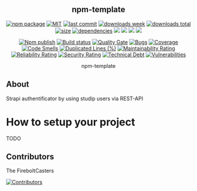 <h2 align="center">
    npm-template
</h2>

<p align="center">
  <a href="https://badge.fury.io/js/strapi-plugin-provider-studip.svg"><img src="https://badge.fury.io/js/strapi-plugin-provider-studip.svg" alt="npm package" /></a>
  <a href="https://img.shields.io/github/license/FireboltCasters/strapi-plugin-provider-studip"><img src="https://img.shields.io/github/license/FireboltCasters/strapi-plugin-provider-studip" alt="MIT" /></a>
  <a href="https://img.shields.io/github/last-commit/FireboltCasters/strapi-plugin-provider-studip?logo=git"><img src="https://img.shields.io/github/last-commit/FireboltCasters/strapi-plugin-provider-studip?logo=git" alt="last commit" /></a>
  <a href="https://www.npmjs.com/package/strapi-plugin-provider-studip"><img src="https://img.shields.io/npm/dm/strapi-plugin-provider-studip.svg" alt="downloads week" /></a>
  <a href="https://www.npmjs.com/package/strapi-plugin-provider-studip"><img src="https://img.shields.io/npm/dt/strapi-plugin-provider-studip.svg" alt="downloads total" /></a>
  <a href="https://github.com/FireboltCasters/strapi-plugin-provider-studip"><img src="https://shields.io/github/languages/code-size/FireboltCasters/strapi-plugin-provider-studip" alt="size" /></a>
  <a href="https://david-dm.org/FireboltCasters/strapi-plugin-provider-studip"><img src="https://david-dm.org/FireboltCasters/strapi-plugin-provider-studip/status.svg" alt="dependencies" /></a>
  <a href="https://app.fossa.com/projects/git%2Bgithub.com%2FFireboltCasters%2Fstrapi-plugin-provider-studip?ref=badge_shield" alt="FOSSA Status"><img src="https://app.fossa.com/api/projects/git%2Bgithub.com%2FFireboltCasters%2Fstrapi-plugin-provider-studip.svg?type=shield"/></a>
  <a href="https://github.com/google/gts" alt="Google TypeScript Style"><img src="https://img.shields.io/badge/code%20style-google-blueviolet.svg"/></a>
  <a href="https://shields.io/" alt="Google TypeScript Style"><img src="https://img.shields.io/badge/uses-TypeScript-blue.svg"/></a>
  <a href="https://github.com/marketplace/actions/lint-action"><img src="https://img.shields.io/badge/uses-Lint%20Action-blue.svg"/></a>
</p>

<p align="center">
  <a href="https://github.com/FireboltCasters/strapi-plugin-provider-studip/actions/workflows/npmPublish.yml"><img src="https://github.com/FireboltCasters/strapi-plugin-provider-studip/actions/workflows/npmPublish.yml/badge.svg" alt="Npm publish" /></a>
  <a href="https://github.com/FireboltCasters/strapi-plugin-provider-studip/actions/workflows/linter.yml"><img src="https://github.com/FireboltCasters/strapi-plugin-provider-studip/actions/workflows/linter.yml/badge.svg" alt="Build status" /></a>
  <a href="https://sonarcloud.io/dashboard?id=FireboltCasters_strapi-plugin-provider-studip"><img src="https://sonarcloud.io/api/project_badges/measure?project=FireboltCasters_strapi-plugin-provider-studip&metric=alert_status" alt="Quality Gate" /></a>
  <a href="https://sonarcloud.io/dashboard?id=FireboltCasters_strapi-plugin-provider-studip"><img src="https://sonarcloud.io/api/project_badges/measure?project=FireboltCasters_strapi-plugin-provider-studip&metric=bugs" alt="Bugs" /></a>
  <a href="https://sonarcloud.io/dashboard?id=FireboltCasters_strapi-plugin-provider-studip"><img src="https://sonarcloud.io/api/project_badges/measure?project=FireboltCasters_strapi-plugin-provider-studip&metric=coverage" alt="Coverage" /></a>
  <a href="https://sonarcloud.io/dashboard?id=FireboltCasters_strapi-plugin-provider-studip"><img src="https://sonarcloud.io/api/project_badges/measure?project=FireboltCasters_strapi-plugin-provider-studip&metric=code_smells" alt="Code Smells" /></a>
  <a href="https://sonarcloud.io/dashboard?id=FireboltCasters_strapi-plugin-provider-studip"><img src="https://sonarcloud.io/api/project_badges/measure?project=FireboltCasters_strapi-plugin-provider-studip&metric=duplicated_lines_density" alt="Duplicated Lines (%)" /></a>
  <a href="https://sonarcloud.io/dashboard?id=FireboltCasters_strapi-plugin-provider-studip"><img src="https://sonarcloud.io/api/project_badges/measure?project=FireboltCasters_strapi-plugin-provider-studip&metric=sqale_rating" alt="Maintainability Rating" /></a>
  <a href="https://sonarcloud.io/dashboard?id=FireboltCasters_strapi-plugin-provider-studip"><img src="https://sonarcloud.io/api/project_badges/measure?project=FireboltCasters_strapi-plugin-provider-studip&metric=reliability_rating" alt="Reliability Rating" /></a>
  <a href="https://sonarcloud.io/dashboard?id=FireboltCasters_strapi-plugin-provider-studip"><img src="https://sonarcloud.io/api/project_badges/measure?project=FireboltCasters_strapi-plugin-provider-studip&metric=security_rating" alt="Security Rating" /></a>
  <a href="https://sonarcloud.io/dashboard?id=FireboltCasters_strapi-plugin-provider-studip"><img src="https://sonarcloud.io/api/project_badges/measure?project=FireboltCasters_strapi-plugin-provider-studip&metric=sqale_index" alt="Technical Debt" /></a>
  <a href="https://sonarcloud.io/dashboard?id=FireboltCasters_strapi-plugin-provider-studip"><img src="https://sonarcloud.io/api/project_badges/measure?project=FireboltCasters_strapi-plugin-provider-studip&metric=vulnerabilities" alt="Vulnerabilities" /></a>
</p>

<p align="center">
    npm-template
</p>

## About

Strapi authentificator by using studip users via REST-API

# How to setup your project

TODO

## Contributors

The FireboltCasters

<a href="https://github.com/FireboltCasters/strapi-plugin-provider-studip"><img src="https://contrib.rocks/image?repo=FireboltCasters/strapi-plugin-provider-studip" alt="Contributors" /></a>
